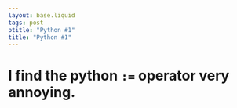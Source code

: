 ```yaml
---
layout: base.liquid
tags: post
ptitle: "Python #1"
title: "Python #1"
---
```


# I find the python `:=` operator very annoying.
